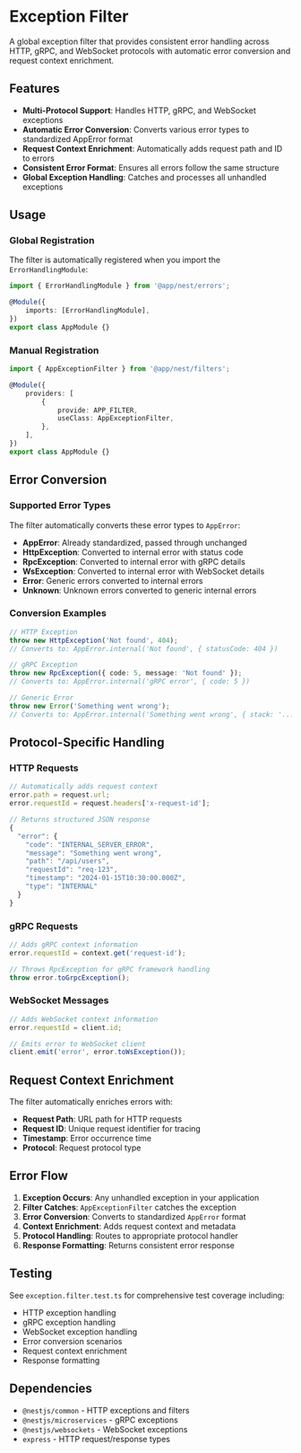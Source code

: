 # Exception Filter

A global exception filter that provides consistent error handling across HTTP, gRPC, and WebSocket protocols with automatic error conversion and request context enrichment.

## Features

- **Multi-Protocol Support**: Handles HTTP, gRPC, and WebSocket exceptions
- **Automatic Error Conversion**: Converts various error types to standardized AppError format
- **Request Context Enrichment**: Automatically adds request path and ID to errors
- **Consistent Error Format**: Ensures all errors follow the same structure
- **Global Exception Handling**: Catches and processes all unhandled exceptions

## Usage

### Global Registration

The filter is automatically registered when you import the `ErrorHandlingModule`:

```typescript
import { ErrorHandlingModule } from '@app/nest/errors';

@Module({
	imports: [ErrorHandlingModule],
})
export class AppModule {}
```

### Manual Registration

```typescript
import { AppExceptionFilter } from '@app/nest/filters';

@Module({
	providers: [
		{
			provide: APP_FILTER,
			useClass: AppExceptionFilter,
		},
	],
})
export class AppModule {}
```

## Error Conversion

### Supported Error Types

The filter automatically converts these error types to `AppError`:

- **AppError**: Already standardized, passed through unchanged
- **HttpException**: Converted to internal error with status code
- **RpcException**: Converted to internal error with gRPC details
- **WsException**: Converted to internal error with WebSocket details
- **Error**: Generic errors converted to internal errors
- **Unknown**: Unknown errors converted to generic internal errors

### Conversion Examples

```typescript
// HTTP Exception
throw new HttpException('Not found', 404);
// Converts to: AppError.internal('Not found', { statusCode: 404 })

// gRPC Exception
throw new RpcException({ code: 5, message: 'Not found' });
// Converts to: AppError.internal('gRPC error', { code: 5 })

// Generic Error
throw new Error('Something went wrong');
// Converts to: AppError.internal('Something went wrong', { stack: '...' })
```

## Protocol-Specific Handling

### HTTP Requests

```typescript
// Automatically adds request context
error.path = request.url;
error.requestId = request.headers['x-request-id'];

// Returns structured JSON response
{
  "error": {
    "code": "INTERNAL_SERVER_ERROR",
    "message": "Something went wrong",
    "path": "/api/users",
    "requestId": "req-123",
    "timestamp": "2024-01-15T10:30:00.000Z",
    "type": "INTERNAL"
  }
}
```

### gRPC Requests

```typescript
// Adds gRPC context information
error.requestId = context.get('request-id');

// Throws RpcException for gRPC framework handling
throw error.toGrpcException();
```

### WebSocket Messages

```typescript
// Adds WebSocket context information
error.requestId = client.id;

// Emits error to WebSocket client
client.emit('error', error.toWsException());
```

## Request Context Enrichment

The filter automatically enriches errors with:

- **Request Path**: URL path for HTTP requests
- **Request ID**: Unique request identifier for tracing
- **Timestamp**: Error occurrence time
- **Protocol**: Request protocol type

## Error Flow

1. **Exception Occurs**: Any unhandled exception in your application
2. **Filter Catches**: `AppExceptionFilter` catches the exception
3. **Error Conversion**: Converts to standardized `AppError` format
4. **Context Enrichment**: Adds request context and metadata
5. **Protocol Handling**: Routes to appropriate protocol handler
6. **Response Formatting**: Returns consistent error response

## Testing

See `exception.filter.test.ts` for comprehensive test coverage including:

- HTTP exception handling
- gRPC exception handling
- WebSocket exception handling
- Error conversion scenarios
- Request context enrichment
- Response formatting

## Dependencies

- `@nestjs/common` - HTTP exceptions and filters
- `@nestjs/microservices` - gRPC exceptions
- `@nestjs/websockets` - WebSocket exceptions
- `express` - HTTP request/response types
